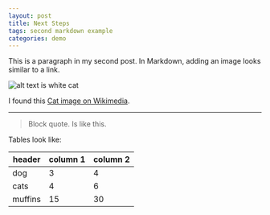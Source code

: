 ```yaml
---
layout: post
title: Next Steps
tags: second markdown example
categories: demo
---
```


This is a paragraph in my second post.
In Markdown, adding an image looks similar to a link. 

![alt text is white cat](https://upload.wikimedia.org/wikipedia/commons/thumb/b/b1/VAN_CAT.png/480px-VAN_CAT.png)

I found this [Cat image on Wikimedia](https://commons.wikimedia.org/wiki/File:VAN_CAT.png).

-------------------------

> Block quote.
> Is like this.

Tables look like:

| header | column 1 | column 2 |
| --- | --- | --- |
| dog | 3 | 4 |
| cats | 4 | 6 |
| muffins | 15 | 30 |
